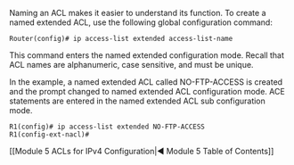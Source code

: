 Naming an ACL makes it easier to understand its function. To create a named extended ACL, use the following global configuration command:

```
Router(config)# ip access-list extended access-list-name
```

This command enters the named extended configuration mode. Recall that ACL names are alphanumeric, case sensitive, and must be unique.

In the example, a named extended ACL called NO-FTP-ACCESS is created and the prompt changed to named extended ACL configuration mode. ACE statements are entered in the named extended ACL sub configuration mode.

```
R1(config)# ip access-list extended NO-FTP-ACCESS
R1(config-ext-nacl)# 
```

[[Module 5 ACLs for IPv4 Configuration|◀ Module 5 Table of Contents]]